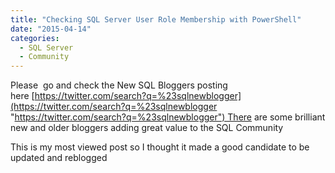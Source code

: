 ```yaml
---
title: "Checking SQL Server User Role Membership with PowerShell"
date: "2015-04-14"
categories: 
  - SQL Server
  - Community
---
```


Please  go and check the New SQL Bloggers posting here [https://twitter.com/search?q=%23sqlnewblogger](https://twitter.com/search?q=%23sqlnewblogger "https://twitter.com/search?q=%23sqlnewblogger") There are some brilliant new and older bloggers adding great value to the SQL Community

This is my most viewed post so I thought it made a good candidate to be updated and reblogged
